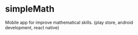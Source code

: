 # simpleMath
Mobile app for  improve mathematical skills. (play store, android development, react native)

